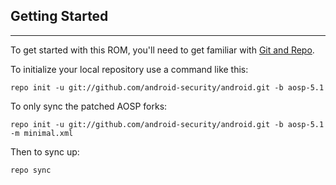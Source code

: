## Getting Started ##
---------------

To get started with this ROM, you'll need to get
familiar with [Git and Repo](https://source.android.com/source/using-repo.html).

To initialize your local repository use a command like this:

    repo init -u git://github.com/android-security/android.git -b aosp-5.1

To only sync the patched AOSP forks:

    repo init -u git://github.com/android-security/android.git -b aosp-5.1 -m minimal.xml

Then to sync up:

    repo sync

